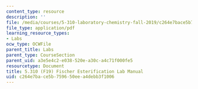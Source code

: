 ```yaml
---
content_type: resource
description: ''
file: /media/courses/5-310-laboratory-chemistry-fall-2019/c264e7bace5b759650eea4debb3f1006_MIT5_310F19_Lab4.pdf
file_type: application/pdf
learning_resource_types:
- Labs
ocw_type: OCWFile
parent_title: Labs
parent_type: CourseSection
parent_uid: a3e5e4c2-e038-520e-a30c-a4c71f000fe5
resourcetype: Document
title: 5.310 (F19) Fischer Esterification Lab Manual
uid: c264e7ba-ce5b-7596-50ee-a4debb3f1006
---
```


